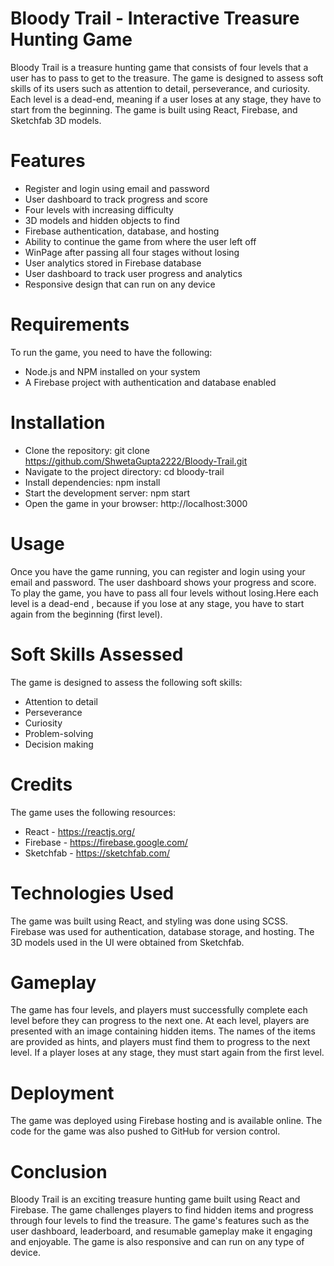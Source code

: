 # Bloody Trail - Interactive Treasure Hunting Game

Bloody Trail is a treasure hunting game that consists of four levels that a user has to pass to get to the treasure. The game is designed to assess soft skills of its users such as attention to detail, perseverance, and curiosity. Each level is a dead-end, meaning if a user loses at any stage, they have to start from the beginning. The game is built using React, Firebase, and Sketchfab 3D models.

# Features

- Register and login using email and password
- User dashboard to track progress and score
- Four levels with increasing difficulty
- 3D models and hidden objects to find
- Firebase authentication, database, and hosting
- Ability to continue the game from where the user left off
- WinPage after passing all four stages without losing
- User analytics stored in Firebase database
- User dashboard to track user progress and analytics
- Responsive design that can run on any device

# Requirements

To run the game, you need to have the following:

- Node.js and NPM installed on your system
- A Firebase project with authentication and database enabled

# Installation

- Clone the repository: git clone https://github.com/ShwetaGupta2222/Bloody-Trail.git
- Navigate to the project directory: cd bloody-trail
- Install dependencies: npm install
- Start the development server: npm start
- Open the game in your browser: http://localhost:3000

# Usage

Once you have the game running, you can register and login using your email and password. The user dashboard shows your progress and score. To play the game, you have to pass all four levels without losing.Here each level is a dead-end , because if you lose at any stage, you have to start again from the beginning (first level).

# Soft Skills Assessed

The game is designed to assess the following soft skills:

- Attention to detail
- Perseverance
- Curiosity
- Problem-solving
- Decision making

# Credits
The game uses the following resources:

- React - https://reactjs.org/
- Firebase - https://firebase.google.com/
- Sketchfab - https://sketchfab.com/

# Technologies Used

The game was built using React, and styling was done using SCSS. Firebase was used for authentication, database storage, and hosting. The 3D models used in the UI were obtained from Sketchfab.

# Gameplay

The game has four levels, and players must successfully complete each level before they can progress to the next one. At each level, players are presented with an image containing hidden items. The names of the items are provided as hints, and players must find them to progress to the next level. If a player loses at any stage, they must start again from the first level.

# Deployment

The game was deployed using Firebase hosting and is available online. The code for the game was also pushed to GitHub for version control.

# Conclusion

Bloody Trail is an exciting treasure hunting game built using React and Firebase. The game challenges players to find hidden items and progress through four levels to find the treasure. The game's features such as the user dashboard, leaderboard, and resumable gameplay make it engaging and enjoyable. The game is also responsive and can run on any type of device.